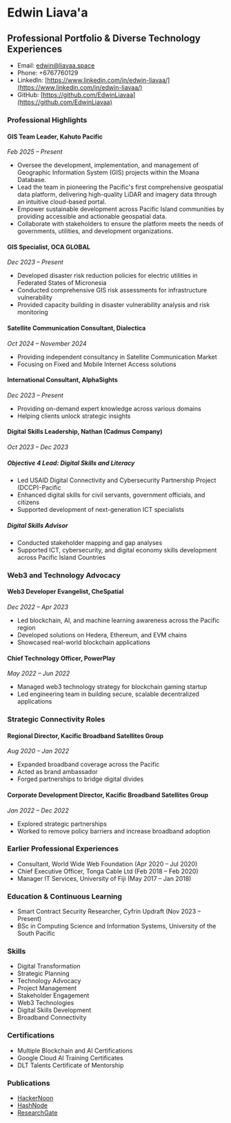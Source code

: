 # Edwin Liava'a
## Professional Portfolio & Diverse Technology Experiences

- Email: edwin@liavaa.space
- Phone: +6767760129
- LinkedIn: [https://www.linkedin.com/in/edwin-liavaa/](https://www.linkedin.com/in/edwin-liavaa/)
- GitHub: [https://github.com/EdwinLiavaa](https://github.com/EdwinLiavaa)

### Professional Highlights

#### GIS Team Leader, Kahuto Pacific
*Feb 2025 – Present*
- Oversee the development, implementation, and management of Geographic Information System (GIS) projects within the Moana Database.
- Lead the team in pioneering the Pacific's first comprehensive geospatial data platform, delivering high-quality LiDAR and imagery data through an intuitive cloud-based portal.
- Empower sustainable development across Pacific Island communities by providing accessible and actionable geospatial data.
- Collaborate with stakeholders to ensure the platform meets the needs of governments, utilities, and development organizations.

#### GIS Specialist, OCA GLOBAL
*Dec 2023 – Present*
- Developed disaster risk reduction policies for electric utilities in Federated States of Micronesia
- Conducted comprehensive GIS risk assessments for infrastructure vulnerability
- Provided capacity building in disaster vulnerability analysis and risk monitoring

#### Satellite Communication Consultant, Dialectica
*Oct 2024 – November 2024*
- Providing independent consultancy in Satellite Communication Market
- Focusing on Fixed and Mobile Internet Access solutions

#### International Consultant, AlphaSights
*Dec 2023 – Present*
- Providing on-demand expert knowledge across various domains
- Helping clients unlock strategic insights

#### Digital Skills Leadership, Nathan (Cadmus Company)
*Oct 2023 – Dec 2023*
##### Objective 4 Lead: Digital Skills and Literacy
- Led USAID Digital Connectivity and Cybersecurity Partnership Project (DCCP)-Pacific
- Enhanced digital skills for civil servants, government officials, and citizens
- Supported development of next-generation ICT specialists

##### Digital Skills Advisor
- Conducted stakeholder mapping and gap analyses
- Supported ICT, cybersecurity, and digital economy skills development across Pacific Island Countries

### Web3 and Technology Advocacy

#### Web3 Developer Evangelist, CheSpatial
*Dec 2022 – Apr 2023*
- Led blockchain, AI, and machine learning awareness across the Pacific region
- Developed solutions on Hedera, Ethereum, and EVM chains
- Showcased real-world blockchain applications

#### Chief Technology Officer, PowerPlay
*May 2022 – Jun 2022*
- Managed web3 technology strategy for blockchain gaming startup
- Led engineering team in building secure, scalable decentralized applications

### Strategic Connectivity Roles

#### Regional Director, Kacific Broadband Satellites Group
*Aug 2020 – Jan 2022*
- Expanded broadband coverage across the Pacific
- Acted as brand ambassador
- Forged partnerships to bridge digital divides

#### Corporate Development Director, Kacific Broadband Satellites Group
*Jan 2022 – Dec 2022*
- Explored strategic partnerships
- Worked to remove policy barriers and increase broadband adoption

### Earlier Professional Experiences
- Consultant, World Wide Web Foundation (Apr 2020 – Jul 2020)
- Chief Executive Officer, Tonga Cable Ltd (Feb 2018 – Feb 2020)
- Manager IT Services, University of Fiji (May 2017 – Jan 2018)

### Education & Continuous Learning
- Smart Contract Security Researcher, Cyfrin Updraft (Nov 2023 – Present)
- BSc in Computing Science and Information Systems, University of the South Pacific

### Skills
- Digital Transformation
- Strategic Planning
- Technology Advocacy
- Project Management
- Stakeholder Engagement
- Web3 Technologies
- Digital Skills Development
- Broadband Connectivity

### Certifications
- Multiple Blockchain and AI Certifications
- Google Cloud AI Training Certificates
- DLT Talents Certificate of Mentorship

### Publications
- [HackerNoon](https://hackernoon.com/u/edwinliavaa)
- [HashNode](https://hashnode.com/@EdwinLiavaa)
- [ResearchGate](https://www.researchgate.net/profile/Edwin-Liavaa)
